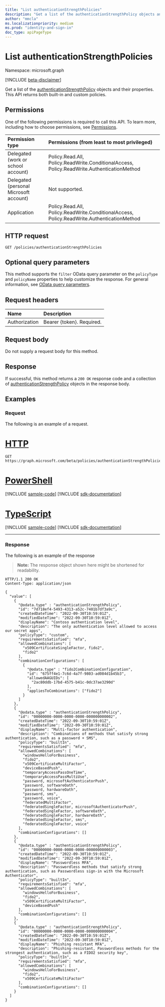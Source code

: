 ```yaml
---
title: "List authenticationStrengthPolicies"
description: "Get a list of the authenticationStrengthPolicy objects and their properties."
author: "mmcla"
ms.localizationpriority: medium
ms.prod: "identity-and-sign-in"
doc_type: apiPageType
---
```


# List authenticationStrengthPolicies
Namespace: microsoft.graph

[!INCLUDE [beta-disclaimer](../../includes/beta-disclaimer.md)]

Get a list of the [authenticationStrengthPolicy](../resources/authenticationstrengthpolicy.md) objects and their properties. This API returns both built-in and custom policies.

## Permissions
One of the following permissions is required to call this API. To learn more, including how to choose permissions, see [Permissions](/graph/permissions-reference).

|Permission type|Permissions (from least to most privileged)|
|:---|:---|
|Delegated (work or school account)|Policy.Read.All, Policy.ReadWrite.ConditionalAccess, Policy.ReadWrite.AuthenticationMethod|
|Delegated (personal Microsoft account)|Not supported.|
|Application|Policy.Read.All, Policy.ReadWrite.ConditionalAccess, Policy.ReadWrite.AuthenticationMethod|

## HTTP request

<!-- {
  "blockType": "ignored"
}
-->
``` http
GET /policies/authenticationStrengthPolicies
```

## Optional query parameters
This method supports the `filter` OData query parameter on the `policyType` and `policyName` properties to help customize the response. For general information, see [OData query parameters](/graph/query-parameters).

## Request headers
|Name|Description|
|:---|:---|
|Authorization|Bearer {token}. Required.|

## Request body
Do not supply a request body for this method.

## Response

If successful, this method returns a `200 OK` response code and a collection of [authenticationStrengthPolicy](../resources/authenticationstrengthpolicy.md) objects in the response body.

## Examples

### Request
The following is an example of a request.

# [HTTP](#tab/http)
<!-- {
  "blockType": "request",
  "name": "list_authenticationstrengthpolicy"
}
-->
``` http
GET https://graph.microsoft.com/beta/policies/authenticationStrengthPolicies
```

# [PowerShell](#tab/powershell)
[!INCLUDE [sample-code](../includes/snippets/powershell/list-authenticationstrengthpolicy-powershell-snippets.md)]
[!INCLUDE [sdk-documentation](../includes/snippets/snippets-sdk-documentation-link.md)]

# [TypeScript](#tab/typescript)
[!INCLUDE [sample-code](../includes/snippets/typescript/list-authenticationstrengthpolicy-typescript-snippets.md)]
[!INCLUDE [sdk-documentation](../includes/snippets/snippets-sdk-documentation-link.md)]

---


### Response
The following is an example of the response
>**Note:** The response object shown here might be shortened for readability.
<!-- {
  "blockType": "response",
  "truncated": true,
  "@odata.type": "Collection(microsoft.graph.authenticationStrengthPolicy)"
}
-->
``` http
HTTP/1.1 200 OK
Content-Type: application/json

{
  "value": [
    {
      "@odata.type" : "authenticationStrengthPolicy",
      "id": "7d718ef4-5493-4313-a52c-7401b7df3a9c",
      "createdDateTime": "2022-09-30T10:59:01Z",
      "modifiedDateTime": "2022-09-30T10:59:01Z",
      "displayName": "Contoso authentication level",
      "description": "The only authentication level allowed to access our secret apps",
      "policyType": "custom",
      "requirementsSatisfied": "mfa",
      "allowedCombinations": [
        "x509CertificateSingleFactor, fido2",
        "fido2"
      ],
      "combinationConfigurations": [
        {
          "@odata.type" : "fido2CombinationConfiguration",
          "id": "675ff4e1-7c6d-4a7f-9803-ad084d1b45b3",
          "allowedAAGUIDs": [
            "2ac80ddb-17bd-4575-b41c-0dc37ae3290d"
          ],
          "appliesToCombinations": ["fido2"]
        }
      ]
    },
    {
      "@odata.type" : "authenticationStrengthPolicy",
      "id": "00000000-0000-0000-0000-000000000002",
      "createdDateTime": "2022-09-30T10:59:01Z",
      "modifiedDateTime": "2022-09-30T10:59:01Z",
      "displayName": "Multi-factor authentication",
      "description": "Combinations of methods that satisfy strong authentication, such as a password + SMS",
      "policyType": "builtIn",
      "requirementsSatisfied": "mfa",
      "allowedCombinations": [
        "windowsHelloForBusiness",
        "fido2",
        "x509CertificateMultiFactor",
        "deviceBasedPush",
        "temporaryAccessPassOneTime",
        "temporaryAccessPassMultiUse",
        "password, microsoftAuthenticatorPush",
        "password, softwareOath",
        "password, hardwareOath",
        "password, sms",
        "password, voice",
        "federatedMultiFactor",
        "federatedSingleFactor, microsoftAuthenticatorPush",
        "federatedSingleFactor, softwareOath",
        "federatedSingleFactor, hardwareOath",
        "federatedSingleFactor, sms",
        "federatedSingleFactor, voice"
      ],
      "combinationConfigurations": []
    },
    {
      "@odata.type" : "authenticationStrengthPolicy",
      "id": "00000000-0000-0000-0000-000000000003",
      "createdDateTime": "2022-09-30T10:59:01Z",
      "modifiedDateTime": "2022-09-30T10:59:01Z",
      "displayName": "Passwordless MFA",
      "description": "Passwordless methods that satisfy strong authentication, such as Passwordless sign-in with the Microsoft Authenticator",
      "policyType": "builtIn",
      "requirementsSatisfied": "mfa",
      "allowedCombinations": [
        "windowsHelloForBusiness",
        "fido2",
        "x509CertificateMultiFactor",
        "deviceBasedPush"
      ],
      "combinationConfigurations": []
    },
    {
      "@odata.type" : "authenticationStrengthPolicy",
      "id": "00000000-0000-0000-0000-000000000004",
      "createdDateTime": "2022-09-30T10:59:01Z",
      "modifiedDateTime": "2022-09-30T10:59:01Z",
      "displayName": "Phishing resistant MFA",
      "description": "Phishing-resistant, Passwordless methods for the strongest authentication, such as a FIDO2 security key",
      "policyType": "builtIn",
      "requirementsSatisfied": "mfa",
      "allowedCombinations": [
        "windowsHelloForBusiness",
        "fido2",
        "x509CertificateMultiFactor"
      ],
      "combinationConfigurations": []
    }
  ]
}
```

